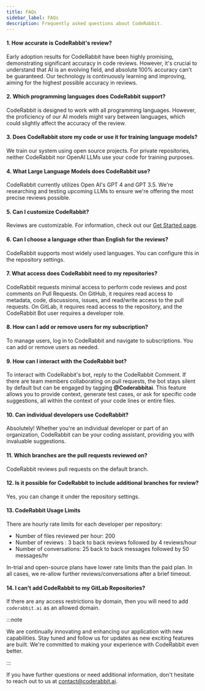 ```yaml
---
title: FAQs
sidebar_label: FAQs
description: Frequently asked questions about CodeRabbit.
---
```


#### **1. How accurate is CodeRabbit's review?**

Early adoption results for CodeRabbit have been highly promising, demonstrating
significant accuracy in code reviews. However, it's crucial to understand that
AI is an evolving field, and absolute 100% accuracy can't be guaranteed. Our
technology is continuously learning and improving, aiming for the highest
possible accuracy in reviews.

#### **2. Which programming languages does CodeRabbit support?**

CodeRabbit is designed to work with all programming languages. However, the
proficiency of our AI models might vary between languages, which could slightly
affect the accuracy of the review.

#### **3. Does CodeRabbit store my code or use it for training language models?**

We train our system using open source projects. For private repositories,
neither CodeRabbit nor OpenAI LLMs use your code for training purposes.

#### **4. What Large Language Models does CodeRabbit use?**

CodeRabbit currently utilizes Open AI's GPT 4 and GPT 3.5. We're researching and
testing upcoming LLMs to ensure we're offering the most precise reviews
possible.

#### **5. Can I customize CodeRabbit?**

Reviews are customizable. For information, check out our
[Get Started page](/get-started/signup).

#### **6. Can I choose a language other than English for the reviews?**

CodeRabbit supports most widely used languages. You can configure this in the
repository settings.

#### **7. What access does CodeRabbit need to my repositories?**

CodeRabbit requests minimal access to perform code reviews and post comments on
Pull Requests. On GitHub, it requires read access to metadata, code,
discussions, issues, and read/write access to the pull requests. On GitLab, it
requires read access to the repository, and the CodeRabbit Bot user requires a
developer role.

#### **8. How can I add or remove users for my subscription?**

To manage users, log in to CodeRabbit and navigate to subscriptions. You can add
or remove users as needed.

#### **9. How can I interact with the CodeRabbit bot?**

To interact with CodeRabbit's bot, reply to the CodeRabbit Comment. If there are
team members collaborating on pull requests, the bot stays silent by default but
can be engaged by tagging **@Coderabbitai**. This feature allows you to provide
context, generate test cases, or ask for specific code suggestions, all within
the context of your code lines or entire files.

#### **10. Can individual developers use CodeRabbit?**

Absolutely! Whether you're an individual developer or part of an organization,
CodeRabbit can be your coding assistant, providing you with invaluable
suggestions.

#### **11. Which branches are the pull requests reviewed on?**

CodeRabbit reviews pull requests on the default branch.

#### **12. Is it possible for CodeRabbit to include additional branches for review?**

Yes, you can change it under the repository settings.

#### **13. CodeRabbit Usage Limits**

There are hourly rate limits for each developer per repository:

- Number of files reviewed per hour: 200
- Number of reviews : 3 back to back reviews followed by 4 reviews/hour
- Number of conversations: 25 back to back messages followed by 50 messages/hr

In-trial and open-source plans have lower rate limits than the paid plan. In all
cases, we re-allow further reviews/conversations after a brief timeout.

#### **14. I can't add CodeRabbit to my GitLab Repositories?**

If there are any access restrictions by domain, then you will need to add
`coderabbit.ai` as an allowed domain.

:::note

We are continually innovating and enhancing our application with new
capabilities. Stay tuned and follow us for updates as new exciting features are
built. We're committed to making your experience with CodeRabbit even better.

:::

If you have further questions or need additional information, don't hesitate to
reach out to us at [contact@coderabbit.ai](mailto:contact@coderabbit.ai).
